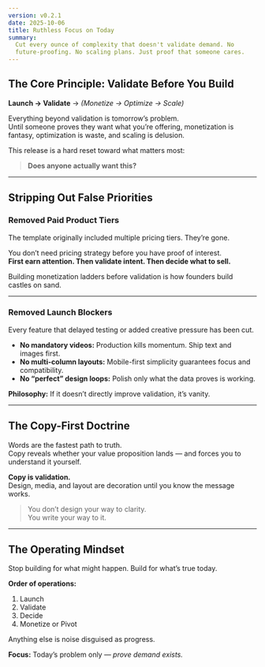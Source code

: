 ```yaml
---
version: v0.2.1
date: 2025-10-06
title: Ruthless Focus on Today
summary:
  Cut every ounce of complexity that doesn't validate demand. No
  future-proofing. No scaling plans. Just proof that someone cares.
---
```


## The Core Principle: Validate Before You Build

**Launch → Validate** → _(Monetize → Optimize → Scale)_

Everything beyond validation is tomorrow’s problem.  
Until someone proves they want what you’re offering, monetization is fantasy,
optimization is waste, and scaling is delusion.

This release is a hard reset toward what matters most:

> **Does anyone actually want this?**

---

## Stripping Out False Priorities

### Removed Paid Product Tiers

The template originally included multiple pricing tiers. They’re gone.

You don’t need pricing strategy before you have proof of interest.  
**First earn attention. Then validate intent. Then decide what to sell.**

Building monetization ladders before validation is how founders build castles on
sand.

---

### Removed Launch Blockers

Every feature that delayed testing or added creative pressure has been cut.

- **No mandatory videos:** Production kills momentum. Ship text and images
  first.
- **No multi-column layouts:** Mobile-first simplicity guarantees focus and
  compatibility.
- **No “perfect” design loops:** Polish only what the data proves is working.

**Philosophy:** If it doesn’t directly improve validation, it’s vanity.

---

## The Copy-First Doctrine

Words are the fastest path to truth.  
Copy reveals whether your value proposition lands — and forces you to understand
it yourself.

**Copy is validation.**  
Design, media, and layout are decoration until you know the message works.

> You don’t design your way to clarity.  
> You write your way to it.

---

## The Operating Mindset

Stop building for what might happen. Build for what’s true today.

**Order of operations:**

1. Launch
2. Validate
3. Decide
4. Monetize or Pivot

Anything else is noise disguised as progress.

**Focus:** Today’s problem only — _prove demand exists._
